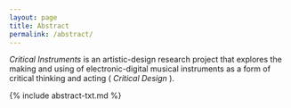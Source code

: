 ```yaml
---
layout: page
title: Abstract
permalink: /abstract/
---
```


*Critical Instruments* is an artistic-design research project that explores the making and using of electronic-digital musical instruments as a form of critical thinking and acting ( *Critical Design* ).

{% include abstract-txt.md %}
